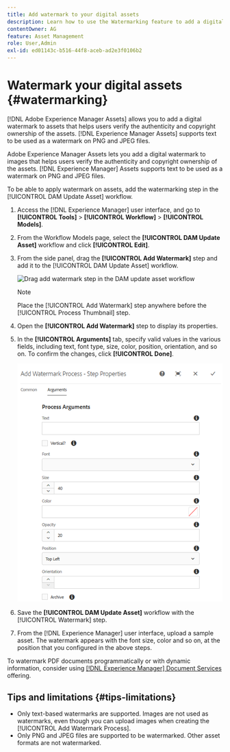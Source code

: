 ```yaml
---
title: Add watermark to your digital assets
description: Learn how to use the Watermarking feature to add a digital watermark to assets.
contentOwner: AG
feature: Asset Management
role: User,Admin
exl-id: ed01143c-b516-44f8-aceb-ad2e3f0106b2
---
```

# Watermark your digital assets {#watermarking}

[!DNL Adobe Experience Manager Assets] allows you to add a digital watermark to assets that helps users verify the authenticity and copyright ownership of the assets. [!DNL Experience Manager Assets] supports text to be used as a watermark on PNG and JPEG files.

Adobe Experience Manager Assets lets you add a digital watermark to images that helps users verify the authenticity and copyright ownership of the assets. [!DNL Experience Manager] Assets supports text to be used as a watermark on PNG and JPEG files.

To be able to apply watermark on assets, add the watermarking step in the [!UICONTROL DAM Update Asset] workflow.

1. Access the [!DNL Experience Manager] user interface, and go to **[!UICONTROL Tools]** &gt; **[!UICONTROL Workflow]** &gt; **[!UICONTROL Models]**.
1. From the Workflow Models page, select the **[!UICONTROL DAM Update Asset]** workflow and click **[!UICONTROL Edit]**.  

1. From the side panel, drag the **[!UICONTROL Add Watermark]** step and add it to the [!UICONTROL DAM Update Asset] workflow.

   ![Drag add watermark step in the DAM update asset workflow](assets/add_watermark_step_aem_assets.png)

   >[!NOTE]
   >
   >Place the [!UICONTROL Add Watermark] step anywhere before the [!UICONTROL Process Thumbnail] step.

1. Open the **[!UICONTROL Add Watermark]** step to display its properties.
1. In the **[!UICONTROL Arguments]** tab, specify valid values in the various fields, including text, font type, size, color, position, orientation, and so on. To confirm the changes, click **[!UICONTROL Done]**.

   ![Provide the arguments in the add watermark step in Assets](assets/arguments_add_watermark_aem_assets.png)

1. Save the **[!UICONTROL DAM Update Asset]** workflow with the [!UICONTROL Watermark] step.
1. From the [!DNL Experience Manager] user interface, upload a sample asset. The watermark appears with the font size, color and so on, at the position that you configured in the above steps.

To watermark PDF documents programmatically or with dynamic information, consider using [[!DNL Experience Manager] Document Services](/help/forms/using/overview-aem-document-services.md) offering.

## Tips and limitations {#tips-limitations}

* Only text-based watermarks are supported. Images are not used as watermarks, even though you can upload images when creating the [!UICONTROL Add Watermark Process].
* Only PNG and JPEG files are supported to be watermarked. Other asset formats are not watermarked.
